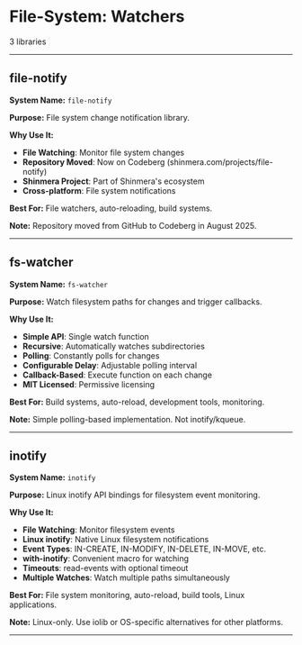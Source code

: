 # File-System: Watchers

3 libraries

---

## file-notify

**System Name:** `file-notify`

**Purpose:** File system change notification library.

**Why Use It:**
- **File Watching**: Monitor file system changes
- **Repository Moved**: Now on Codeberg (shinmera.com/projects/file-notify)
- **Shinmera Project**: Part of Shinmera's ecosystem
- **Cross-platform**: File system notifications

**Best For:** File watchers, auto-reloading, build systems.

**Note:** Repository moved from GitHub to Codeberg in August 2025.

---


## fs-watcher

**System Name:** `fs-watcher`

**Purpose:** Watch filesystem paths for changes and trigger callbacks.

**Why Use It:**
- **Simple API**: Single watch function
- **Recursive**: Automatically watches subdirectories
- **Polling**: Constantly polls for changes
- **Configurable Delay**: Adjustable polling interval
- **Callback-Based**: Execute function on each change
- **MIT Licensed**: Permissive licensing

**Best For:** Build systems, auto-reload, development tools, monitoring.

**Note:** Simple polling-based implementation. Not inotify/kqueue.

---


## inotify

**System Name:** `inotify`

**Purpose:** Linux inotify API bindings for filesystem event monitoring.

**Why Use It:**
- **File Watching**: Monitor filesystem events
- **Linux inotify**: Native Linux filesystem notifications
- **Event Types**: IN-CREATE, IN-MODIFY, IN-DELETE, IN-MOVE, etc.
- **with-inotify**: Convenient macro for watching
- **Timeouts**: read-events with optional timeout
- **Multiple Watches**: Watch multiple paths simultaneously

**Best For:** File system monitoring, auto-reload, build tools, Linux applications.

**Note:** Linux-only. Use iolib or OS-specific alternatives for other platforms.

---


